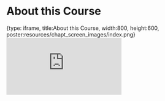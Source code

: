 # About this Course
 
{type: iframe, title:About this Course, width:800, height:600, poster:resources/chapt_screen_images/index.png}
![](https://www.c-moor.org/module_biological_databases/no_toc/index.html)
 

 
